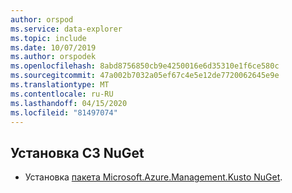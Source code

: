 ```yaml
---
author: orspod
ms.service: data-explorer
ms.topic: include
ms.date: 10/07/2019
ms.author: orspodek
ms.openlocfilehash: 8abd8756850cb9e4250016e6d35310e1f6ce580c
ms.sourcegitcommit: 47a002b7032a05ef67c4e5e12de7720062645e9e
ms.translationtype: MT
ms.contentlocale: ru-RU
ms.lasthandoff: 04/15/2020
ms.locfileid: "81497074"
---
```

## <a name="install-c-nuget"></a>Установка СЗ NuGet

* Установка [пакета Microsoft.Azure.Management.Kusto NuGet](https://www.nuget.org/packages/Microsoft.Azure.Management.Kusto/).
